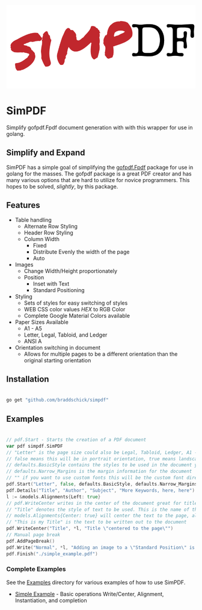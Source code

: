 ![SimPDF simple PDF development](./test/images/simpdf.png)

# SimPDF

Simplify gofpdf.Fpdf document generation with with this wrapper for use in golang.

## Simplify and Expand

SimPDF has a simple goal of simplifying the [gofpdf.Fpdf](https://github.com/jung-kurt/gofpdf/) package for use in golang
for the masses. The gofpdf package is a great PDF creator and has many various options that are hard to utilize for novice
programmers. This hopes to be solved, _slightly_, by this package.

## Features
- Table handling
    - Alternate Row Styling
    - Header Row Styling
    - Column Width
        - Fixed
        - Distribute Evenly the width of the page
        - Auto
- Images
    - Change Width/Height proportionately
    - Position
        - Inset with Text
        - Standard Positioning
- Styling
    - Sets of styles for easy switching of styles
    - WEB CSS color values *HEX* to RGB Color
    - Complete Google Material Colors available
- Paper Sizes Available
    - A1 - A5
    - Letter, Legal, Tabloid, and Ledger
    - ANSI A
- Orientation switching in document
    - Allows for multiple pages to be a different orientation than the original starting orientation

## Installation

``` bash

go get "github.com/braddschick/simpdf"

```

## Examples

``` go

// pdf.Start - Starts the creation of a PDF document
var pdf simpdf.SimPDF
// "Letter" is the page size could also be Legal, Tabloid, Ledger, A1 - A5
// false means this will be in portrait orientation, true means landscape
// defaults.BasicStyle contains the styles to be used in the document you can create your own
// defaults.Narrow_Margins is the margin information for the document
// "" if you want to use custom fonts this will be the custom font directory path
pdf.Start("Letter", false, defaults.BasicStyle, defaults.Narrow_Margins, "")
pdf.Details("Title", "Author", "Subject", "More Keywords, here, here")
l := &models.Alignments{Left: true}
// pdf.WriteCenter writes in the center of the document great for title pages
// "Title" denotes the style of text to be used. This is the name of the models.Style to utilize
// models.Alignments{Center: true} will center the text to the page, also can be Left: true or Right: true
// "This is my Title" is the text to be written out to the document
pdf.WriteCenter("Title", *l, "Title \"centered to the page\"")
// Manual page break
pdf.AddPageBreak()
pdf.Write("Normal", *l, "Adding an image to a \"Standard Position\" is easy as well. Top Left, _#tl#_, or Top Center, _#tc#_, or Top Right, _#tr#_, and is also available in Center or Bottom variations.")
pdf.Finish("./simple_example.pdf")

```

### Complete Examples

See the [Examples](./examples) directory for various examples of how to use SimPDF. 

- [Simple Example](./examples/simple.go) - Basic operations Write/Center, Alignment, Instantiation, and completion
